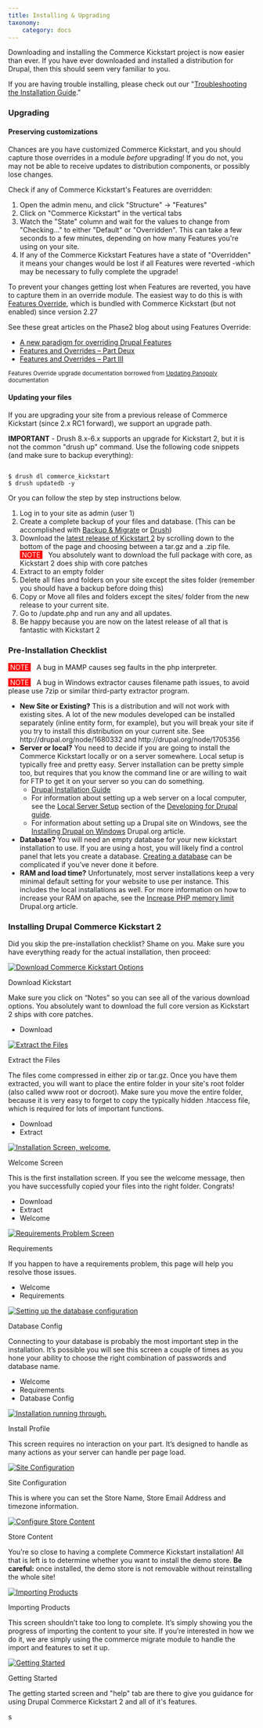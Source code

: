 ```yaml
---
title: Installing & Upgrading
taxonomy:
    category: docs
---
```


<div class="docs-enhanced">
<p>Downloading and installing the Commerce Kickstart project is now easier than ever. If you have ever downloaded and installed a distribution for Drupal, then this should seem very familiar to you.</p>
<p>If you are having trouble installing, please check out our "<a href="/commerce-kickstart-2/troubleshooting-kickstart-2-installation">Troubleshooting the Installation Guide</a>."</p>
<h3>Upgrading</h3>
<h4>Preserving customizations</h4>
<p>Chances are you have customized Commerce Kickstart, and you should capture those overrides in a module <em>before</em> upgrading! If you do not, you may not be able to receive updates to distribution components, or possibly lose changes.</p>
<p>Check if any of Commerce Kickstart's Features are overridden:<p>
<ol>
<li>Open the admin menu, and click "Structure" -> "Features"</li>
<li>Click on "Commerce Kickstart" in the vertical tabs</li>
<li>Watch the "State" column and wait for the values to change from "Checking..." to either "Default" or "Overridden". This can take a few seconds to a few minutes, depending on how many Features you're using on your site.</li>
<li>If any of the Commerce Kickstart Features have a state of "Overridden" it means your changes would be lost if all Features were reverted -which may be necessary to fully complete the upgrade!</li>
</ol>

<p>To prevent your changes getting lost when Features are reverted, you have to capture them in an override module. The easiest way to do this is with <a href="https://www.drupal.org/project/features_override">Features Override</a>, which is bundled with Commerce Kickstart (but not enabled) since version 2.27</p>
<p>See these great articles on the Phase2 blog about using Features Override:</p>
<ul>
<li><a href="http://www.phase2technology.com/blog/a-new-paradigm-for-overriding-drupal-features/">A new paradigm for overriding Drupal Features</a></li>
<li><a href="http://www.phase2technology.com/blog/features-and-overrides-part-deux/">Features and Overrides – Part Deux</a></li>
<li><a href="http://www.phase2technology.com/blog/features-and-overrides-part-iii/">Features and Overrides – Part III</a></li>
</ul>

<p><small style="font-size: smaller;">Features Override upgrade documentation borrowed from <a href="https://www.drupal.org/node/2272177">Updating Panopoly</a> documentation</small></p>

<h4>Updating your files</h4>
<p>If you are upgrading your site from a previous release of Commerce Kickstart (since 2.x RC1 forward), we support an upgrade path.</p>
<p><STRONG>IMPORTANT</STRONG> - Drush 8.x-6.x supports an upgrade for Kickstart 2, but it is not the common "drush up" command. Use the following code snippets (and make sure to backup everything):</p>
<code>
$ drush dl commerce_kickstart
$ drush updatedb -y
</code>
<p>Or you can follow the step by step instructions below.</p>
<ol>
<li>Log in to your site as admin (user 1)</li>
<li>Create a complete backup of your files and database. (This can be accomplished with <a href="http://drupal.org/project/backup_migrate">Backup & Migrate</a> or <a href="http://drupal.org/project/drush">Drush</a>)</li>
<li>Download the <a href="http://drupal.org/project/commerce_kickstart">latest release of Kickstart 2</a> by scrolling down to the bottom of the page and choosing between a tar.gz and a .zip file.<br /><span style="color: #FFF; background: red;">&nbsp;NOTE&nbsp;</span> &nbsp; You absolutely want to download the full package with core, as Kickstart 2 does ship with core patches</li>
<li>Extract to an empty folder</li>
<li>Delete all files and folders on your site except the sites folder (remember you should have a backup before doing this)</li>
<li>Copy or Move all files and folders except the sites/ folder from the new release to your current site.</li>
<li>Go to /update.php and run any and all updates.</li>
<li>Be happy because you are now on the latest release of all that is fantastic with Kickstart 2</li>
</ol>
<h3>Pre-Installation Checklist</h3>
<p><span style="color: #FFF; background: red;">&nbsp;NOTE&nbsp;</span> &nbsp; A bug in MAMP causes seg faults in the php interpreter.</p>
<p><span style="color: #FFF; background: red;">&nbsp;NOTE&nbsp;</span> &nbsp; A bug in Windows extractor causes filename path issues, to avoid please use 7zip or similar third-party extractor program.</p>
<ul>
  <li><strong>New Site or Existing?</strong> This is a distribution and will not work with existing sites. A lot of the new modules developed can be installed separately (inline entity form, for example), but you will break your site if you try to install this distribution on your current site. See http://drupal.org/node/1680332 and http://drupal.org/node/1705356</li>
  <li><strong>Server or local?</strong> You need to decide if you are going to install the Commerce Kickstart locally or on a server somewhere. Local setup is typically free and pretty easy. Server installation can be pretty simple too, but requires that you know the command line or are willing to wait for FTP to get it on your server so you can do something.<ul>
    <li><a href="http://drupal.org/documentation/install/">Drupal Installation Guide</a></li>
    <li>For information about setting up a web server on a local computer, see the <a href="http://drupal.org/node/157602">Local Server Setup</a> section of the <a href="http://drupal.org/documentation/develop">Developing for Drupal guide</a>.</li>
    <li>For information about setting up a Drupal site on Windows, see the <a href="http://drupal.org/documentation/install/windows">Installing Drupal on Windows</a> Drupal.org article.</li>
  </ul></li>
  <li><strong>Database?</strong> You will need an empty database for your new kickstart installation to use. If you are using a host, you will likely find a control panel that lets you create a database. <a href="http://drupal.org/documentation/install/create-database">Creating a database</a> can be complicated if you’ve never done it before.</li>
  <li><strong>RAM and load time?</strong> Unfortunately, most server installations keep a very minimal default setting for your website to use per instance. This includes the local installations as well. For more information on how to increase your RAM on apache, see the <a href="http://drupal.org/node/207036">Increase PHP memory limit</a> Drupal.org article. </li>
</ul>
<h3>Installing Drupal Commerce Kickstart 2</h3>
<p>Did you skip the pre-installation checklist? Shame on you. Make sure you have everything ready for the actual installation, then proceed:</p>
<div class="screenshot screenshot-caption">
    <div class="img">
        <a href="/sites/default/files/docs/CK-Install-1.png">
            <img src="/sites/default/files/docs/CK-Install-1.png" alt="Download Commerce Kickstart Options" />
        </a>
    </div>
    <div class="caption">
        <p class="caption-title">Download Kickstart</p>
        <p>Make sure you click on “Notes” so you can see all of the various download options. You absolutely want to download the full core version as Kickstart 2 ships with core patches.</p>
    </div>
    <ul class="screenshot_breadcrumbs">
        <li class="first">Download</li>
    </ul>
</div>
<div class="screenshot screenshot-caption">
    <div class="img">
        <a href="/sites/default/files/docs/CK-Install-2.png">
            <img src="/sites/default/files/docs/CK-Install-2.png" alt="Extract the Files" />
        </a>
    </div>
    <div class="caption">
        <p class="caption-title">Extract the Files</p>
        <p>The files come compressed in either zip or tar.gz. Once you have them extracted, you will want to place the entire folder in your site's root folder (also called www root or docroot). Make sure you move the entire folder, because it is very easy to forget to copy the typically hidden .htaccess file, which is required for lots of important functions.</p>
    </div>
    <ul class="screenshot_breadcrumbs">
        <li class="first">Download</li>
        <li class="last">Extract</li>
    </ul>
</div>
<div class="screenshot screenshot-caption">
    <div class="img">
        <a href="/sites/default/files/docs/CK-Install-3.png">
            <img src="/sites/default/files/docs/CK-Install-3.png" alt="Installation Screen, welcome." />
        </a>
    </div>
    <div class="caption">
        <p class="caption-title">Welcome Screen</p>
        <p>This is the first installation screen. If you see the welcome message, then you have successfully copied your files into the right folder. Congrats!</p>
    </div>
    <ul class="screenshot_breadcrumbs">
        <li class="first">Download</li>
        <li class="">Extract</li>
        <li class="last">Welcome</li>
    </ul>
</div>
<div class="screenshot screenshot-caption">
    <div class="img">
        <a href="/sites/default/files/docs/CK-Install-4.png">
            <img src="/sites/default/files/docs/CK-Install-4.png" alt="Requirements Problem Screen" />
        </a>
    </div>
    <div class="caption">
        <p class="caption-title">Requirements</p>
        <p>If you happen to have a requirements problem, this page will help you resolve those issues.</p>
    </div>
    <ul class="screenshot_breadcrumbs">
        <li class="first">Welcome</li>
        <li class="last">Requirements</li>
    </ul>
</div>
<div class="screenshot screenshot-caption">
    <div class="img">
        <a href="/sites/default/files/docs/CK-Install-5.png">
            <img src="/sites/default/files/docs/CK-Install-5.png" alt="Setting up the database configuration" />
        </a>
    </div>
    <div class="caption">
        <p class="caption-title">Database Config</p>
        <p>Connecting to your database is probably the most important step in the installation. It’s possible you will see this screen a couple of times as you hone your ability to choose the right combination of passwords and database name.</p>
    </div>
    <ul class="screenshot_breadcrumbs">
        <li class="first">Welcome</li>
        <li class="">Requirements</li>
        <li class="last">Database Config</li>
    </ul>
</div>
<div class="screenshot screenshot-caption">
    <div class="img">
        <a href="/sites/default/files/docs/CK-Install-6.png">
            <img src="/sites/default/files/docs/CK-Install-6.png" alt="Installation running through." />
        </a>
    </div>
    <div class="caption">
        <p class="caption-title">Install Profile</p>
        <p>This screen requires no interaction on your part. It’s designed to handle as many actions as your server can handle per page load.</p>
    </div>
</div>
<div class="screenshot screenshot-caption">
    <div class="img">
        <a href="/sites/default/files/docs/CK-Install-7.png">
            <img src="/sites/default/files/docs/CK-Install-7.png" alt="Site Configuration" />
        </a>
    </div>
    <div class="caption">
        <p class="caption-title">Site Configuration</p>
        <p>This is where you can set the Store Name, Store Email Address and timezone information.</p>
    </div>
</div>
<div class="screenshot screenshot-caption">
    <div class="img">
        <a href="/sites/default/files/docs/CK-Install-8.png">
            <img src="/sites/default/files/docs/CK-Install-8.png" alt="Configure Store Content" />
        </a>
    </div>
    <div class="caption">
        <p class="caption-title">Store Content</p>
        <p>You’re so close to having a complete Commerce Kickstart installation! All that is left is to determine whether you want to install the demo store. <b>Be careful:</b> once installed, the demo store is not removable without reinstalling the whole site!</p>
    </div>
</div>
<div class="screenshot screenshot-caption">
    <div class="img">
        <a href="/sites/default/files/docs/CK-Install-9.png">
            <img src="/sites/default/files/docs/CK-Install-9.png" alt="Importing Products" />
        </a>
    </div>
    <div class="caption">
        <p class="caption-title">Importing Products</p>
        <p>This screen shouldn’t take too long to complete. It’s simply showing you the progress of importing the content to your site. If you’re interested in how we do it, we are simply using the commerce migrate module to handle the import and features to set it up.</p>
    </div>
</div>
<div class="screenshot screenshot-caption">
    <div class="img">
        <a href="/sites/default/files/docs/CK-Install-10.png">
            <img src="/sites/default/files/docs/CK-Install-10.png" alt="Getting Started" />
        </a>
    </div>
    <div class="caption">
        <p class="caption-title">Getting Started</p>
        <p>The getting started screen and "help" tab are there to give you guidance for using Drupal Commerce Kickstart 2 and all of it's features.</p>
    </div>
</div>
</div>s